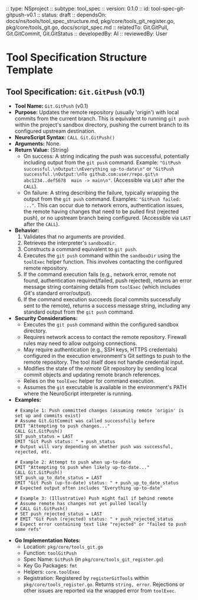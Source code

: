 :: type: NSproject
:: subtype: tool_spec
:: version: 0.1.0
:: id: tool-spec-git-gitpush-v0.1
:: status: draft
:: dependsOn: docs/ns/tools/tool_spec_structure.md, pkg/core/tools_git_register.go, pkg/core/tools_git.go, docs/script_spec.md
:: relatedTo: Git.GitPull, Git.GitCommit, Git.GitStatus
:: developedBy: AI
:: reviewedBy: User

# Tool Specification Structure Template

## Tool Specification: `Git.GitPush` (v0.1)

* **Tool Name:** `Git.GitPush` (v0.1)
* **Purpose:** Updates the remote repository (usually 'origin') with local commits from the current branch. This is equivalent to running `git push` within the project's sandbox directory, pushing the current branch to its configured upstream destination.
* **NeuroScript Syntax:** `CALL Git.GitPush()`
* **Arguments:** None.
* **Return Value:** (String)
    * On success: A string indicating the push was successful, potentially including output from the `git push` command. Example: `"GitPush successful.\nOutput:\nEverything up-to-date\n"` or `"GitPush successful.\nOutput:\nTo github.com:user/repo.git\n   abc1234..def5678  main -> main\n"`. (Accessible via `LAST` after the `CALL`).
    * On failure: A string describing the failure, typically wrapping the output from the `git push` command. Examples: `"GitPush failed: ..."`. This can occur due to network errors, authentication issues, the remote having changes that need to be pulled first (rejected push), or no upstream branch being configured. (Accessible via `LAST` after the `CALL`).
* **Behavior:**
    1.  Validates that no arguments are provided.
    2.  Retrieves the interpreter's `sandboxDir`.
    3.  Constructs a command equivalent to `git push`.
    4.  Executes the `git push` command within the `sandboxDir` using the `toolExec` helper function. This involves contacting the configured remote repository.
    5.  If the command execution fails (e.g., network error, remote not found, authentication required/failed, push rejected), returns an error message string containing details from `toolExec` (which includes Git's standard error/output).
    6.  If the command execution succeeds (local commits successfully sent to the remote), returns a success message string, including any standard output from the `git push` command.
* **Security Considerations:**
    * Executes the `git push` command within the configured sandbox directory.
    * Requires network access to contact the remote repository. Firewall rules may need to allow outgoing connections.
    * May require authentication (e.g., SSH keys, HTTPS credentials) configured in the execution environment's Git settings to push to the remote repository. The tool itself does not handle credential input.
    * Modifies the state of the *remote* Git repository by sending local commit objects and updating remote branch references.
    * Relies on the `toolExec` helper for command execution.
    * Assumes the `git` executable is available in the environment's PATH where the NeuroScript interpreter is running.
* **Examples:**
    ```neuroscript
    # Example 1: Push committed changes (assuming remote 'origin' is set up and commits exist)
    # Assume Git.GitCommit was called successfully before
    EMIT "Attempting to push changes..."
    CALL Git.GitPush()
    SET push_status = LAST
    EMIT "Git Push status: " + push_status
    # Output will vary depending on whether push was successful, rejected, etc.

    # Example 2: Attempt to push when up-to-date
    EMIT "Attempting to push when likely up-to-date..."
    CALL Git.GitPush()
    SET push_up_to_date_status = LAST
    EMIT "Git Push (up-to-date) status: " + push_up_to_date_status
    # Expected output often includes "Everything up-to-date"

    # Example 3: (Illustrative) Push might fail if behind remote
    # Assume remote has changes not yet pulled locally
    # CALL Git.GitPush()
    # SET push_rejected_status = LAST
    # EMIT "Git Push (rejected) status: " + push_rejected_status
    # Expect error containing text like "rejected" or "failed to push some refs"
    ```
* **Go Implementation Notes:**
    * Location: `pkg/core/tools_git.go`
    * Function: `toolGitPush`
    * Spec Name: `GitPush` (in `pkg/core/tools_git_register.go`)
    * Key Go Packages: `fmt`
    * Helpers: `core.toolExec`
    * Registration: Registered by `registerGitTools` within `pkg/core/tools_register.go`. Returns `string, error`. Rejections or other issues are reported via the wrapped error from `toolExec`.